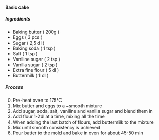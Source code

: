#### Basic cake

##### Ingredients

- Baking butter ( 200g )
- Eggs ( 3 pcs )
- Sugar ( 2,5 dl )
- Baking soda ( 1 tsp )
- Salt ( 1 tsp )
- Vaniline sugar ( 2 tsp )
- Vanilla sugar ( 2 tsp )
- Extra fine flour ( 5 dl )
- Buttermilk ( 1 dl )

##### Process

0) Pre-heat oven to 175°C
1) Mix butter and eggs to a ~smooth mixture
2) Add sugar, soda, salt, vaniline and vanilla sugar and blend them in
3) Add flour 1-2dl at a time, mixing all the time
4) When adding the last batch of flours, add buttermilk to the mixture
5) Mix until smooth consistency is achieved
6) Pour batter to the mold and bake in oven for about 45-50 min
